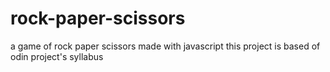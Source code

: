 # rock-paper-scissors
a game of rock paper scissors made with javascript
this project is based of odin project's syllabus
